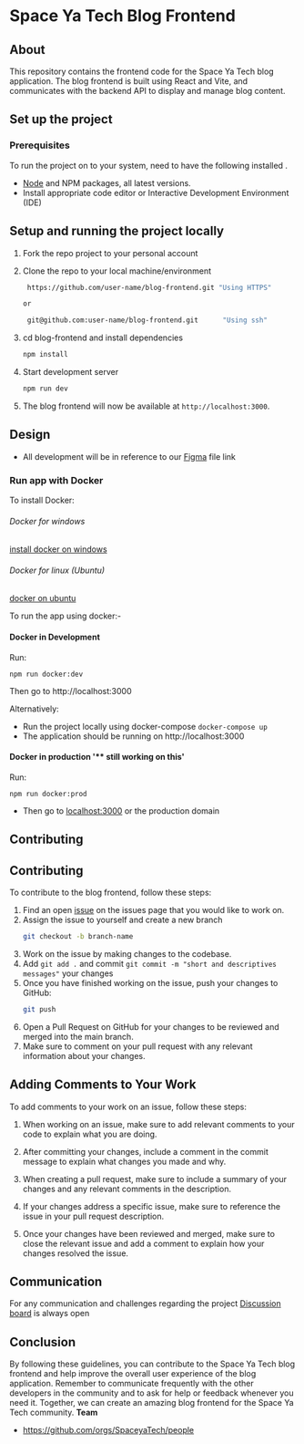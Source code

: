 <!-- # blog-frontend
A frontend development for the SpaceYaTech Mastori blog application. This is a community-driven open-source project that aims to let users to quickly publish content and share it with ease to their audience.  -->

<!-- ![image](https://user-images.githubusercontent.com/23496280/223451465-437d25a1-248b-4c37-be9a-d2ecd22a6625.png)
![Screenshot from 2023-03-07 17-25-21](https://user-images.githubusercontent.com/23496280/223452167-1c2786fd-9a45-4cf4-a1b9-617ba50b8936.png)
![Screenshot from 2023-03-07 17-25-05](https://user-images.githubusercontent.com/23496280/223452178-7580634a-b247-48cb-a32e-8e106dbcaef4.png) -->

# Space Ya Tech Blog Frontend

## About

This repository contains the frontend code for the Space Ya Tech blog application. The blog frontend is built using React and Vite, and communicates with the backend API to display and manage blog content.

## Set up the project

### Prerequisites

To run the project on to your system, need to have the following installed .

- [Node](https://nodejs.org/en/download/) and NPM packages, all latest versions.
- Install appropriate code editor or Interactive Development Environment (IDE)

## Setup and running the project locally

1. Fork the repo project to your personal account
2. Clone the repo to your local machine/environment

   ```bash
    https://github.com/user-name/blog-frontend.git "Using HTTPS"

   or

    git@github.com:user-name/blog-frontend.git      "Using ssh"
   ```

3. cd blog-frontend and install dependencies
   ```bash
   npm install
   ```
4. Start development server
   ```bash
   npm run dev
   ```
5. The blog frontend will now be available at `http://localhost:3000`.

## Design

- All development will be in reference to our [Figma](https://www.figma.com/file/UIPnjph81ynxLM3IUUdM8R/Spaceyatech-design-system?node-id=472%3A5731&t=jGMdp7NTNXRKyst3-0) file link

### Run app with Docker

To install Docker:

###### Docker for windows

[install docker on windows](https://medium.com/devops-with-valentine/how-to-install-docker-on-windows-10-11-step-by-step-83074a80e6f9)

###### Docker for linux (Ubuntu)

[docker on ubuntu](https://www.digitalocean.com/community/tutorials/how-to-install-and-use-docker-on-ubuntu-20-04)

To run the app using docker:-

#### Docker in Development

Run:

```
npm run docker:dev
```

Then go to http://localhost:3000

Alternatively:

- Run the project locally using docker-compose `docker-compose up`
- The application should be running on http://localhost:3000

#### Docker in production '\*\* still working on this'

Run:

```
npm run docker:prod
```

- Then go to [localhost:3000](http://localhost:3000) or the production domain

## Contributing

## Contributing

To contribute to the blog frontend, follow these steps:

1. Find an open [issue](https://github.com/SpaceyaTech/blog-frontend/issues) on the issues page that you would like to work on.
2. Assign the issue to yourself and create a new branch
   ```bash
   git checkout -b branch-name
   ```
3. Work on the issue by making changes to the codebase.
4. Add `git add .` and commit `git commit -m "short and descriptives messages"` your changes
5. Once you have finished working on the issue, push your changes to GitHub:
   ```bash
   git push
   ```
6. Open a Pull Request on GitHub for your changes to be reviewed and merged into the main branch.
7. Make sure to comment on your pull request with any relevant information about your changes.

## Adding Comments to Your Work

To add comments to your work on an issue, follow these steps:

1. When working on an issue, make sure to add relevant comments to your code to explain what you are doing.

2. After committing your changes, include a comment in the commit message to explain what changes you made and why.

3. When creating a pull request, make sure to include a summary of your changes and any relevant comments in the description.

4. If your changes address a specific issue, make sure to reference the issue in your pull request description.

5. Once your changes have been reviewed and merged, make sure to close the relevant issue and add a comment to explain how your changes resolved the issue.

## Communication

For any communication and challenges regarding the project
[Discussion board]() is always open

## Conclusion

By following these guidelines, you can contribute to the Space Ya Tech blog frontend and help improve the overall user experience of the blog application.
Remember to communicate frequently with the other developers in the community and to ask for help or feedback whenever you need it. Together, we can create an amazing blog frontend for the Space Ya Tech community.
**Team**

- https://github.com/orgs/SpaceyaTech/people
